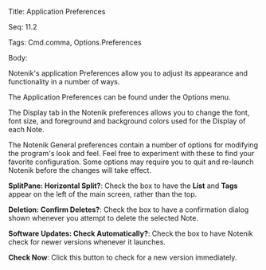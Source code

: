 Title:  Application Preferences

Seq:    11.2

Tags:   Cmd.comma, Options.Preferences

Body:   
 
Notenik's application Preferences allow you to adjust its appearance and functionality in a number of ways. 

The Application Preferences can be found under the Options menu. 

The Display tab in the Notenik preferences allows you to change the font, font size, and foreground and background colors used for the Display of each Note.

The Notenik General preferences contain a number of options for modifying the program's look and feel. Feel free to experiment with these to find your favorite configuration. Some options may require you to quit and re-launch Notenik before the changes will take effect.

**SplitPane: Horizontal Split?**: Check the box to have the **List** and **Tags** appear on the left of the main screen, rather than the top.

**Deletion: Confirm Deletes?**: Check the box to have a confirmation dialog shown whenever you attempt to delete the selected Note.

**Software Updates: Check Automatically?**: Check the box to have Notenik check for newer versions whenever it launches.

**Check Now**: Click this button to check for a new version immediately.


